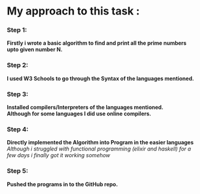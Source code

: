 
# My approach to this task :
### Step 1:
**Firstly i wrote a basic algorithm to find and print all the prime numbers upto given number N.**

### Step 2:
**I used W3 Schools to go through the Syntax of the languages mentioned.**

### Step 3:
**Installed compilers/Interpreters of the languages mentioned.**<br>
**Although for some languages I did use online compilers.**<br>

### Step 4:
**Directly implemented the Algorithm into Program in the easier languages**<br>
_Although i struggled with functional programming (elixir and haskell) for a few days i finally got it working somehow_<br>

### Step 5:
**Pushed the programs in to the GitHub repo.**


 
